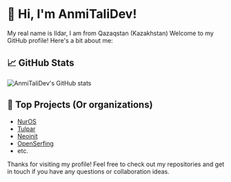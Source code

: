 # 👋 Hi, I'm AnmiTaliDev!

My real name is Ildar, I am from Qazaqstan (Kazakhstan)
Welcome to my GitHub profile! Here's a bit about me:

## 📈 GitHub Stats

![AnmiTaliDev's GitHub stats](https://github-readme-stats.vercel.app/api?username=AnmiTaliDev&show_icons=true&theme=radical)


## 🌟 Top Projects (Or organizations)

- [NurOS](https://github.com/nuros-linux/)
- [Tulpar](https://github.com/nuros-linux/Tulpar)
- [Neoinit](https://github.com/nuros-linux/neoinit)
- [OpenSerfing](https://github.com/openserfing/)
- etc.

Thanks for visiting my profile! Feel free to check out my repositories and get in touch if you have any questions or collaboration ideas.

